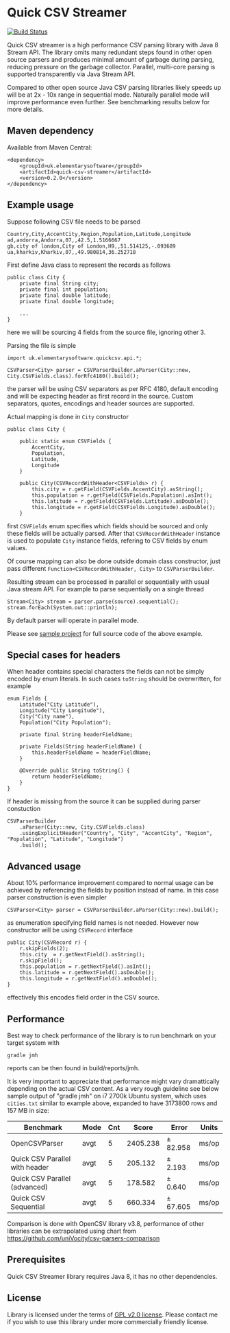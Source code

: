 Quick CSV Streamer  
=============

[![Build Status](https://travis-ci.org/titorenko/quick-csv-streamer.svg?branch=master)](https://travis-ci.org/titorenko/quick-csv-streamer)

Quick CSV streamer is a high performance CSV parsing library with Java 8 Stream API.
The library omits many redundant steps found in other open source parsers and produces minimal amount
of garbage during parsing, reducing pressure on the garbage collector.
Parallel, multi-core parsing is supported transparently via Java Stream API.

Compared to other open source Java CSV parsing libraries likely speeds up will be at 2x - 10x range in sequential mode. Naturally parallel mode will improve performance even further. See benchmarking results below for more details.


Maven dependency
--------------

Available from Maven Central:

    <dependency>
        <groupId>uk.elementarysoftware</groupId>
        <artifactId>quick-csv-streamer</artifactId>
        <version>0.2.0</version>
    </dependency>

Example usage
--------------

Suppose following CSV file needs to be parsed
    
    Country,City,AccentCity,Region,Population,Latitude,Longitude
    ad,andorra,Andorra,07,,42.5,1.5166667
    gb,city of london,City of London,H9,,51.514125,-.093689
    ua,kharkiv,Kharkiv,07,,49.980814,36.252718
    
First define Java class to represent the records as follows 

    public class City {
        private final String city;
        private final int population; 
        private final double latitude;
        private final double longitude;
        
        ...
    }
    
here we will be sourcing 4 fields from the source file, ignoring other 3.  
   
Parsing the file is simple 
    
    import uk.elementarysoftware.quickcsv.api.*;
    
    CSVParser<City> parser = CSVParserBuilder.aParser(City::new, City.CSVFields.class).forRfc4180().build();
    
the parser will be using CSV separators as per RFC 4180, default encoding and will be expecting header as first record in the source. Custom separators, quotes, encodings and header sources are supported. 
    
Actual mapping is done in `City` constructor
       
    public class City {
    
        public static enum CSVFields {
            AccentCity,
            Population,
            Latitude,
            Longitude
        }
            
        public City(CSVRecordWithHeader<CSVFields> r) {
            this.city = r.getField(CSVFields.AccentCity).asString();
            this.population = r.getField(CSVFields.Population).asInt();
            this.latitude = r.getField(CSVFields.Latitude).asDouble();
            this.longitude = r.getField(CSVFields.Longitude).asDouble();
        }
    
first `CSVFields` enum specifies which fields should be sourced and only these fields will be actually parsed. After that `CSVRecordWithHeader` instance is used to populate `City` instance fields, refering to CSV fields by enum values.

Of course mapping can also be done outside domain class constructor, just pass different `Function<CSVRecordWithHeader, City>` to `CSVParserBuilder`. 

Resulting stream can be processed in parallel or sequentially with usual Java stream API. For example to parse sequentially on  a single thread 

    Stream<City> stream = parser.parse(source).sequential();
    stream.forEach(System.out::println);    
    
By default parser will operate in parallel mode.

Please see [sample project](https://github.com/titorenko/quick-csv-streamer-cities-sample) for full source code of the above example.

Special cases for headers
--------------

When header contains special characters the fields can not be simply encoded by enum literals. In such cases `toString` should be overwritten, for example

    enum Fields {
        Latitude("City Latitude"),
        Longitude("City Longitude"),
        City("City name"),
        Population("City Population");
        
        private final String headerFieldName;

        private Fields(String headerFieldName) {
            this.headerFieldName = headerFieldName;
        }
        
        @Override public String toString() {
            return headerFieldName;
        }
    }
    
If header is missing from the source it can be supplied during parser constuction

    CSVParserBuilder
        .aParser(City::new, City.CSVFields.class)
        .usingExplicitHeader("Country", "City", "AccentCity", "Region", "Population", "Latitude", "Longitude")
        .build();
 

Advanced usage
--------------
About 10% performance improvement compared to normal usage can be achieved by referencing the fields by position instead of name. In this case parser construction is even simpler
    
    CSVParser<City> parser = CSVParserBuilder.aParser(City::new).build();
    
as enumeration specifying field names is not needed. However now constructor will be using `CSVRecord` interface  

    public City(CSVRecord r) {
        r.skipFields(2);
        this.city  = r.getNextField().asString();
        r.skipField();        
        this.population = r.getNextField().asInt();        
        this.latitude = r.getNextField().asDouble();
        this.longitude = r.getNextField().asDouble();
    }
    
effectively this encodes field order in the CSV source.

Performance
--------------    

Best way to check performance of the library is to run benchmark on your target system with

    gradle jmh
    
reports can be then found in build/reports/jmh.
    
It is very important to appreciate that performance might vary dramattically depending on the actual CSV content. As a very rough guideline see below sample output of "gradle jmh" on i7 2700k Ubuntu system, which uses `cities.txt` similar to example above, expanded to have 3173800 rows and 157 MB in size:

|Benchmark                      |Mode  |Cnt  |   Score |   Error   |Units|
| ----------------------------- | ---- | --- | ------- | --------- | --- | 
|OpenCSVParser                  |avgt  |  5  |2405.238 |± 82.958   |ms/op|
|Quick CSV Parallel with header |avgt  |  5  | 205.132 |±  2.193   |ms/op|
|Quick CSV Parallel (advanced)  |avgt  |  5  | 178.582 |±  0.640   |ms/op|
|Quick CSV Sequential           |avgt  |  5  | 660.334 |± 67.605   |ms/op|


Comparison is done with OpenCSV library v3.8, performance of other libraries can be extrapolated using chart from https://github.com/uniVocity/csv-parsers-comparison 

Prerequisites
--------------
Quick CSV Streamer library requires Java 8, it has no other dependencies.

License
--------------
Library is licensed under the terms of [GPL v2.0 license](http://www.gnu.org/licenses/gpl-2.0.html).
Please contact me if you wish to use this library under more commercially friendly license. 
        


